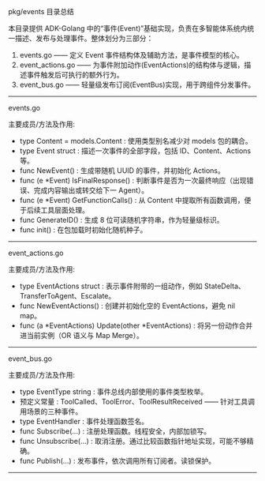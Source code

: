 pkg/events 目录总结

本目录提供 ADK-Golang 中的“事件(Event)”基础实现，负责在多智能体系统内统一描述、发布与处理事件。整体划分为三部分：

1. events.go —— 定义 Event 事件结构体及辅助方法，是事件模型的核心。
2. event_actions.go —— 为事件附加动作(EventActions)的结构体与逻辑，描述事件触发后可执行的额外行为。
3. event_bus.go —— 轻量级发布订阅(EventBus)实现，用于跨组件分发事件。

------------------------------------------------------------

events.go

主要成员/方法及作用:
- type Content = models.Content : 使用类型别名减少对 models 包的耦合。
- type Event struct : 描述一次事件的全部字段，包括 ID、Content、Actions 等。
- func NewEvent() : 生成带随机 UUID 的事件，并初始化 Actions。
- func (e *Event) IsFinalResponse() : 判断事件是否为一次最终响应（出现错误、完成内容输出或转交给下一 Agent）。
- func (e *Event) GetFunctionCalls() : 从 Content 中提取所有函数调用，便于后续工具层面处理。
- func GenerateID() : 生成 8 位可读随机字符串，作为轻量级标识。
- func init() : 在包加载时初始化随机种子。


------------------------------------------------------------

event_actions.go

主要成员/方法及作用:
- type EventActions struct : 表示事件附带的一组动作，例如 StateDelta、TransferToAgent、Escalate。
- func NewEventActions() : 创建并初始化空的 EventActions，避免 nil map。
- func (a *EventActions) Update(other *EventActions) : 将另一份动作合并进当前实例（OR 语义与 Map Merge）。

------------------------------------------------------------

event_bus.go

主要成员/方法及作用:
- type EventType string : 事件总线内部使用的事件类型枚举。
- 预定义常量 : ToolCalled、ToolError、ToolResultReceived —— 针对工具调用场景的三种事件。
- type EventHandler : 事件处理函数签名。
- func Subscribe(...) : 注册处理函数。线程安全，内部加锁写。
- func Unsubscribe(...) : 取消注册。通过比较函数指针地址实现，可能不够精确。
- func Publish(...) : 发布事件，依次调用所有订阅者。读锁保护。


------------------------------------------------------------

